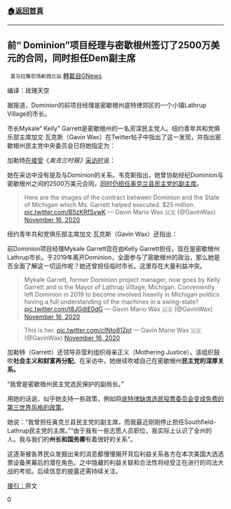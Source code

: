 ###  [:house:返回首頁](https://github.com/ourhimalayas/txt)
---

## 前“ Dominion”项目经理与密歇根州签订了2500万美元的合同，同时担任Dem副主席
` 喜马拉雅农场新西兰站` [轉載自GNews](https://gnews.org/zh-hans/563897/)

编译：玫瑰天空

据报道，Dominion的前项目经理是密歇根州底特律郊区的一个小镇Lathrup Village的市长。

市长Mykale“ Kelly” Garrett是密歇根州的一名资深民主党人。纽约青年共和党俱乐部主席加文·瓦克斯（Gavin Wax）在Twitter帖子中指出了这一发现，并指出密歇根州民主党中央委员会已将她指定为：

加勒特[在接受](https://www.youtube.com/watch?v=YncDKoX_7TI)《*奥克兰时报》*[采访时](https://www.youtube.com/watch?v=YncDKoX_7TI)说：

她在采访中没有提及与Dominion的关系。韦克斯指出，她曾协助经纪Dominion与密歇根州之间的2500万美元合同，[同时仍担任奥克兰县民主党的副主席](https://ocdp.org/news/17/01/04/election-announcement-officers-2017-2018)。



> Here are the images of the contract between Dominion and the State of Michigan which Ms. Garrett helped executed. $25 million. [pic.twitter.com/B5zKRfSvwK](https://t.co/B5zKRfSvwK)
> — Gavin Mario Wax 🇺🇸 (@GavinWax) [November 16, 2020](https://twitter.com/GavinWax/status/1328421990106091522?ref_src=twsrc%5Etfw)



纽约青年共和党俱乐部主席加文·瓦克斯（Gavin Wax）还指出：

前Dominion项目经理Mykale Garrett现在由Kelly Garrett担任，现在是密歇根州Lathrup市长。于2019年离开Dominion，全面参与了密歇根州的政治，那么她是否全面了解这一切运作呢？她还曾担任临时市长。这里存在大量利益冲突。



> Mykale Garrett, former Dominion project manager, now goes by Kelly Garrett and is the Mayor of Lathrup Village, Michigan. Conveniently left Dominion in 2019 to become involved heavily in Michigan politics having a full understanding of the machines in a swing-state? [pic.twitter.com/t8JGdiE0dG](https://t.co/t8JGdiE0dG)
> — Gavin Mario Wax 🇺🇸 (@GavinWax) [November 16, 2020](https://twitter.com/GavinWax/status/1328390303607349248?ref_src=twsrc%5Etfw)





> This is her. [pic.twitter.com/cINto81ZpI](https://t.co/cINto81ZpI)
> — Gavin Mario Wax 🇺🇸 (@GavinWax) [November 16, 2020](https://twitter.com/GavinWax/status/1328398437591773187?ref_src=twsrc%5Etfw)



加勒特（Garrett）还领导非营利组织母亲正义（Mothering Justice），该组织鼓吹**社会主义和财富再分配**。在采访中，她继续吹嘘自己在密歇根州**民主党的深厚关系。**

“我曾是密歇根州民主党选民保护的副局长。”

用她的话说，似乎她支持一些政策，例如将[底特律缺席选民投票委员会变成免费的第三世界风格的政策](https://bigleaguepolitics.com/tens-of-thousands-of-ballots-dropped-off-in-usps-boxes-at-detroit-absentee-ballot-processing-center-at-330-am-after-election/)。

她说：“我曾担任奥克兰县民主党的副主席，而我最近刚刚停止担任Southfield-Lathrup民主党的主席。”“由于我有一些志愿人员职位，我实际上认识了全州的人。我与我们的**州长和国务卿**有着很好的关系”。

这逐渐被各界民众发掘出来的消息都慢慢揭开背后利益关系各方在本次美国大选选票设备黑幕后的潜在角色。之中隐藏的利益关联和合法性将经受正在进行的司法大战的考验。后续信息的披露还需持续关注。

[援引：](https://bigleaguepolitics.com/exclusive-former-dominion-project-manager-executed-25-million-contract-with-state-of-michigan-while-serving-as-dem-vice-chair/)原文

0
